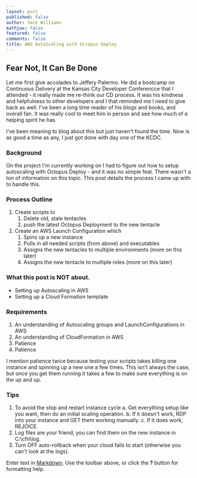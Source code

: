 ```yaml
---
layout: post
published: false
author: Jack Williams
mathjax: false
featured: false
comments: false
title: AWS AutoScaling with Octopus Deploy
---
```

## Fear Not, It Can Be Done

Let me first give accolades to Jeffery Palermo. He did a bootcamp on Continuous Delivery at the Kansas City Developer Conferencce that I attended - it really made me re-think our CD process. It was his kindness and helpfulness to other developers and I that reminded me I need to give back as well. I've been a long time reader of his blogs and books, and overall fan. It was really cool to meet him in person and see how much of a helping spirit he has.

I've been meaning to blog about this but just haven't found the time. Now is as good a time as any, I just got done with day one of the KCDC.

### Background

On the project I'm currently working on I had to figure out how to setup autoscaling with Octopus Deploy - and it was no simple feat. There wasn't a ton of information on this topic. This post details the process I came up with to handle this.

### Process Outline

1. Create scripts to
	1. Delete old, stale tentacles
    2. push the latest Octopus Deployment to the new tentacle
2. Create an AWS Launch Configuration which
	1. Spins up a new instance
    2. Pulls in all needed scripts (from above) and executables
    3. Assigns the new tentacles to multiple environments (more on this later)
    4. Assigns the new tentacle to multiple roles (more on this later)
    
### What this post is NOT about.

- Setting up Autoscaling in AWS
- Setting up a Cloud Formation template

### Requirements

1. An understanding of Autoscaling groups and LaunchConfigurations in AWS
2. An understanding of CloudFormation in AWS
3. Patience
4. Patience

I mention patience twice because testing your scripts takes killing one instance and spinning up a new one a few times. This isn't always the case, but once you get them running it takes a few to make sure everything is on the up and up.

### Tips
1. To avoid the stop and restart instance cycle
	a. Get everything setup like you want, then do an initial scaling operation.
    b. If it doesn't work, RDP into your instance and GET them working manually.
    c. If it does work, REJOICE.
2. Log files are your friend, you can find them on the new instance in C:\cfn\log.
3. Turn OFF auto-rollback when your cloud fails to start (otherwise you can't look at the logs).



Enter text in [Markdown](http://daringfireball.net/projects/markdown/). Use the toolbar above, or click the **?** button for formatting help.
